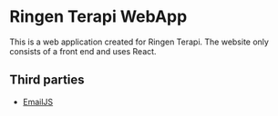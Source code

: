 # Ringen Terapi WebApp

This is a web application created for Ringen Terapi.
The website only consists of a front end and uses React.

## Third parties
- [EmailJS](https://www.emailjs.com/)

